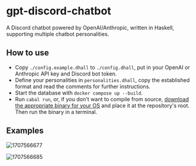 # gpt-discord-chatbot

A Discord chatbot powered by OpenAI/Anthropic, written in Haskell, supporting multiple chatbot personalities.

## How to use

- Copy `./config.example.dhall` to `./config.dhall`, put in your OpenAI or Anthropic API key and Discord bot token.
- Define your personalities in `personalities.dhall`, copy the established format and read the comments for further instructions.
- Start the database with `docker compose up --build`.
- Run `cabal run`, or, if you don't want to compile from source, [download the appropriate binary for your OS](./releases) and place it at the repository's root. Then run the binary in a terminal.

## Examples

![1707566677](https://github.com/mtamc/gpt-discord-chatbot/assets/132402596/358a4193-33f2-4dfc-9286-babd964664df)

![1707566685](https://github.com/mtamc/gpt-discord-chatbot/assets/132402596/2a964bee-2113-4fbf-aa01-8a73cf757185)
